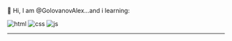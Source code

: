 👋 Hi, I am @GolovanovAlex...and i learning:


![html](/../../blob/main/icon-logo/HTMLicon70px.png)
![css](/../../blob/main/icon-logo/CSSicon70px.png)
![js](/../../blob/main/icon-logo/JSicon75px.png)
***


<!---
GolovanovAlex/GolovanovAlex is a ✨ special ✨ repository because its `README.md` (this file) appears on your GitHub profile.
You can click the Preview link to take a look at your changes.
--->
